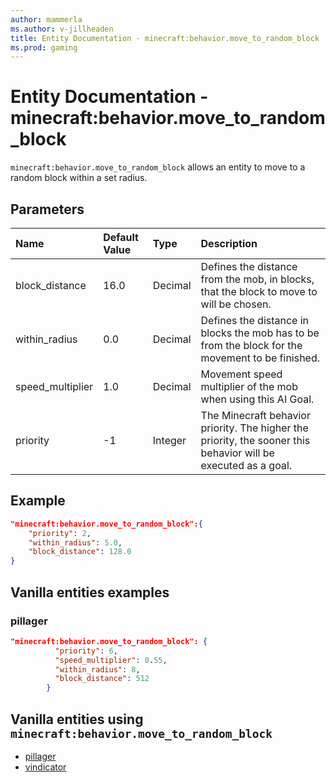 ```yaml
---
author: mammerla
ms.author: v-jillheaden
title: Entity Documentation - minecraft:behavior.move_to_random_block
ms.prod: gaming
---
```


# Entity Documentation - minecraft:behavior.move_to_random_block

`minecraft:behavior.move_to_random_block` allows an entity to move to a random block within a set radius.

## Parameters

|Name |Default Value  |Type  |Description  |
|:----------|:----------|:----------|:----------|
|block_distance| 16.0| Decimal| Defines the distance from the mob, in blocks, that the block to move to will be chosen. |
|within_radius| 0.0| Decimal|Defines the distance in blocks the mob has to be from the block for the movement to be finished. |
| speed_multiplier| 1.0| Decimal| Movement speed multiplier of the mob when using this AI Goal. |
|priority| -1| Integer| The Minecraft behavior priority. The higher the priority, the sooner this behavior will be executed as a goal. |



## Example

```json
"minecraft:behavior.move_to_random_block":{
    "priority": 2,
    "within_radius": 5.0,
    "block_distance": 128.0
}
```

## Vanilla entities examples

### pillager

```json
"minecraft:behavior.move_to_random_block": {
          "priority": 6,
          "speed_multiplier": 0.55,
          "within_radius": 8,
          "block_distance": 512
        }
```

## Vanilla entities using `minecraft:behavior.move_to_random_block`

- [pillager](../../../../Source/VanillaBehaviorPack_Snippets/entities/pillager.md)
- [vindicator](../../../../Source/VanillaBehaviorPack_Snippets/entities/vindicator.md)
